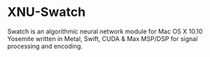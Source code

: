 XNU-Swatch
==========

Swatch is an algorithmic neural network module for Mac OS X 10.10 Yosemite written in Metal, Swift, CUDA & Max MSP/DSP for signal processing and encoding.
